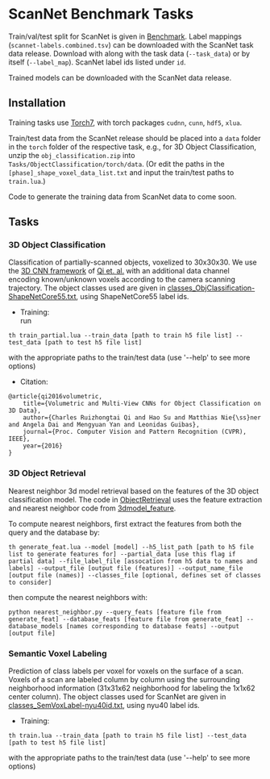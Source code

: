 # ScanNet Benchmark Tasks

Train/val/test split for ScanNet is given in [Benchmark](Benchmark).
Label mappings (`scannet-labels.combined.tsv`) can be downloaded with the ScanNet task data release. Download with along with the task data (`--task_data`) or by itself (`--label_map`). ScanNet label ids listed under `id`.

Trained models can be downloaded with the ScanNet data release.

## Installation
Training tasks use [Torch7](http://torch.ch/docs/getting-started.html), with torch packages `cudnn`, `cunn`, `hdf5`, `xlua`.

Train/test data from the ScanNet release should be placed into a `data` folder in the `torch` folder of the respective task, e.g., for 3D Object Classification, unzip the `obj_classification.zip` into `Tasks/ObjectClassification/torch/data`.
(Or edit the paths in the `[phase]_shape_voxel_data_list.txt` and input the train/test paths to `train.lua`.)

Code to generate the training data from ScanNet data to come soon.

## Tasks

### 3D Object Classification

Classification of partially-scanned objects, voxelized to 30x30x30. We use the [3D CNN framework](https://github.com/charlesq34/3dcnn.torch) of [Qi et. al.](https://arxiv.org/abs/1604.03265) with an additional data channel encoding known/unknown voxels according to the camera scanning trajectory. The object classes used are given in [classes_ObjClassification-ShapeNetCore55.txt](Benchmark/classes_ObjClassification-ShapeNetCore55.txt), using ShapeNetCore55 label ids.

* Training:  
 run
 ```
 th train_partial.lua --train_data [path to train h5 file list] --test_data [path to test h5 file list]
 ```
 with the appropriate paths to the train/test data (use '--help' to see more options)
 
* Citation:  
```
@article{qi2016volumetric,
    title={Volumetric and Multi-View CNNs for Object Classification on 3D Data},
    author={Charles Ruizhongtai Qi and Hao Su and Matthias Nie{\ss}ner and Angela Dai and Mengyuan Yan and Leonidas Guibas},
    journal={Proc. Computer Vision and Pattern Recognition (CVPR), IEEE},
    year={2016}
}
```
 
### 3D Object Retrieval

Nearest neighbor 3d model retrieval based on the features of the 3D object classification model. The code in [ObjectRetrieval](ObjectRetrieval) uses the feature extraction and nearest neighbor code from [3dmodel_feature](https://github.com/charlesq34/3dmodel_feature).

To compute nearest neighbors, first extract the features from both the query and the database by: 
 ```
 th generate_feat.lua --model [model] --h5_list_path [path to h5 file list to generate features for] --partial_data [use this flag if partial data] --file_label_file [assocation from h5 data to names and labels] --output_file [output file (features)] --output_name_file [output file (names)] --classes_file [optional, defines set of classes to consider]
 ```
then compute the nearest neighbors with:
 ```
 python nearest_neighbor.py --query_feats [feature file from generate_feat] --database_feats [feature file from generate_feat] --database_models [names corresponding to database feats] --output [output file] 
 ```

### Semantic Voxel Labeling

Prediction of class labels per voxel for voxels on the surface of a scan. Voxels of a scan are labeled column by column using the surrounding neighborhood information (31x31x62 neighborhood for labeling the 1x1x62 center column). The object classes used for ScanNet are given in [classes_SemVoxLabel-nyu40id.txt](Benchmark/classes_SemVoxLabel-nyu40id.txt), using nyu40 label ids.

* Training:  
 ```
 th train.lua --train_data [path to train h5 file list] --test_data [path to test h5 file list]
 ```
 with the appropriate paths to the train/test data (use '--help' to see more options)
 
